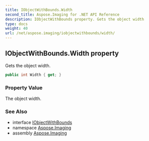 ```yaml
---
title: IObjectWithBounds.Width
second_title: Aspose.Imaging for .NET API Reference
description: IObjectWithBounds property. Gets the object width
type: docs
weight: 40
url: /net/aspose.imaging/iobjectwithbounds/width/
---
```

## IObjectWithBounds.Width property

Gets the object width.

```csharp
public int Width { get; }
```

### Property Value

The object width.

### See Also

* interface [IObjectWithBounds](../)
* namespace [Aspose.Imaging](../../iobjectwithbounds/)
* assembly [Aspose.Imaging](../../../)


